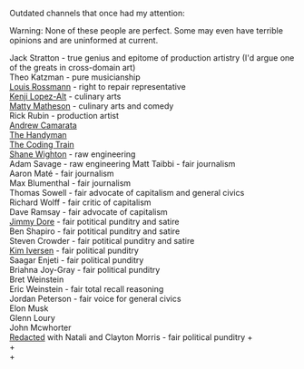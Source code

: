 <link href="../css/styles.css" rel="stylesheet" />

Outdated channels that once had my attention:

Warning: None of these people are perfect. Some may even have terrible opinions and are uninformed at current.

Jack Stratton - true genius and epitome of production artistry (I'd argue one of the greats in cross-domain art)  
Theo Katzman - pure musicianship  
[Louis Rossmann](https://www.youtube.com/@rossmanngroup) - right to repair representative  
[Kenji Lopez-Alt](https://www.youtube.com/@JKenjiLopezAlt) - culinary arts  
[Matty Matheson](https://www.youtube.com/@mattymatheson) - culinary arts and comedy  
Rick Rubin - production artist  
[Andrew Camarata](https://www.youtube.com/@AndrewCamarata)  
[The Handyman](https://www.youtube.com/@TheHandyman1)  
[The Coding Train](https://www.youtube.com/@TheCodingTrain)  
[Shane Wighton](https://www.youtube.com/channel/UCj1VqrHhDte54oLgPG4xpuQ) - raw engineering  
Adam Savage - raw engineering
Matt Taibbi - fair journalism  
Aaron Maté - fair journalism  
Max Blumenthal - fair journalism  
Thomas Sowell - fair advocate of capitalism and general civics  
Richard Wolff - fair critic of capitalism  
Dave Ramsay - fair advocate of capitalism  
[Jimmy Dore](https://www.youtube.com/@thejimmydoreshow) - fair potitical punditry and satire  
Ben Shapiro - fair potitical punditry and satire  
Steven Crowder - fair potitical punditry and satire  
[Kim Iversen](https://www.youtube.com/@KimIversen) - fair political punditry  
Saagar Enjeti - fair political punditry  
Briahna Joy-Gray - fair political punditry  
Bret Weinstein  
Eric Weinstein - fair total recall reasoning  
Jordan Peterson - fair voice for general civics  
Elon Musk  
Glenn Loury  
John Mcwhorter  
[Redacted](https://www.youtube.com/@RedactedNews) with Natali and Clayton Morris - fair political punditry
+  
+  
+  
